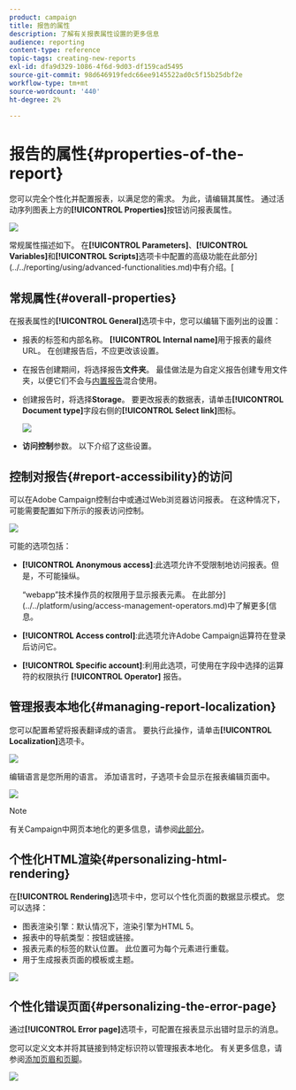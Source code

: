 ```yaml
---
product: campaign
title: 报告的属性
description: 了解有关报表属性设置的更多信息
audience: reporting
content-type: reference
topic-tags: creating-new-reports
exl-id: dfa9d329-1086-4f6d-9d03-df159cad5495
source-git-commit: 98d646919fedc66ee9145522ad0c5f15b25dbf2e
workflow-type: tm+mt
source-wordcount: '440'
ht-degree: 2%

---
```


# 报告的属性{#properties-of-the-report}

您可以完全个性化并配置报表，以满足您的需求。 为此，请编辑其属性。 通过活动序列图表上方的&#x200B;**[!UICONTROL Properties]**&#x200B;按钮访问报表属性。

![](assets/s_ncs_advuser_report_properties_01.png)

常规属性描述如下。 在&#x200B;**[!UICONTROL Parameters]**、**[!UICONTROL Variables]**&#x200B;和&#x200B;**[!UICONTROL Scripts]**&#x200B;选项卡中配置的高级功能在此部分](../../reporting/using/advanced-functionalities.md)中有介绍。[

## 常规属性{#overall-properties}

在报表属性的&#x200B;**[!UICONTROL General]**&#x200B;选项卡中，您可以编辑下面列出的设置：

* 报表的标签和内部名称。 **[!UICONTROL Internal name]**&#x200B;用于报表的最终URL。 在创建报告后，不应更改该设置。

* 在报告创建期间，将选择报告&#x200B;**文件夹**。 最佳做法是为自定义报告创建专用文件夹，以便它们不会与[内置报告](../../reporting/using/about-campaign-built-in-reports.md)混合使用。

* 创建报告时，将选择&#x200B;**Storage**。 要更改报表的数据表，请单击&#x200B;**[!UICONTROL Document type]**&#x200B;字段右侧的&#x200B;**[!UICONTROL Select link]**&#x200B;图标。

   ![](assets/s_ncs_advuser_report_properties_02.png)

* **访问控制**&#x200B;参数。 以下介绍了这些设置。

## 控制对报告{#report-accessibility}的访问

可以在Adobe Campaign控制台中或通过Web浏览器访问报表。 在这种情况下，可能需要配置如下所示的报表访问控制。

![](assets/s_ncs_advuser_report_properties_02b.png)

可能的选项包括：

* **[!UICONTROL Anonymous access]**:此选项允许不受限制地访问报表。但是，不可能操纵。

   “webapp”技术操作员的权限用于显示报表元素。 在此部分](../../platform/using/access-management-operators.md)中了解更多[信息。

* **[!UICONTROL Access control]**:此选项允许Adobe Campaign运算符在登录后访问它。
* **[!UICONTROL Specific account]**:利用此选项，可使用在字段中选择的运算符的权限执行 **[!UICONTROL Operator]** 报告。

## 管理报表本地化{#managing-report-localization}

您可以配置希望将报表翻译成的语言。 要执行此操作，请单击&#x200B;**[!UICONTROL Localization]**&#x200B;选项卡。

![](assets/s_ncs_advuser_report_properties_06.png)

编辑语言是您所用的语言。 添加语言时，子选项卡会显示在报表编辑页面中。

![](assets/s_ncs_advuser_report_properties_05a.png)

>[!NOTE]
>
>有关Campaign中网页本地化的更多信息，请参阅[此部分](../../web/using/translating-a-web-form.md)。

## 个性化HTML渲染{#personalizing-html-rendering}

在&#x200B;**[!UICONTROL Rendering]**&#x200B;选项卡中，您可以个性化页面的数据显示模式。 您可以选择：

* 图表渲染引擎：默认情况下，渲染引擎为HTML 5。
* 报表中的导航类型：按钮或链接。
* 报表元素的标签的默认位置。 此位置可为每个元素进行重载。
* 用于生成报表页面的模板或主题。

![](assets/s_ncs_advuser_report_properties_08.png)

## 个性化错误页面{#personalizing-the-error-page}

通过&#x200B;**[!UICONTROL Error page]**&#x200B;选项卡，可配置在报表显示出错时显示的消息。

您可以定义文本并将其链接到特定标识符以管理报表本地化。 有关更多信息，请参阅[添加页眉和页脚](../../reporting/using/element-layout.md#adding-a-header-and-a-footer)。

![](assets/s_ncs_advuser_report_properties_11.png)
